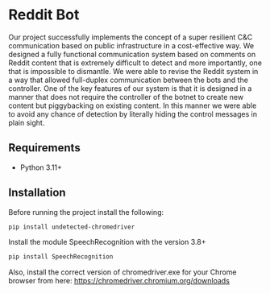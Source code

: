 # Reddit Bot
Our project successfully implements the concept of a super resilient C&C communication based on public infrastructure in a cost-effective way. 
We designed a fully functional communication system based on comments on Reddit content that is extremely difficult to detect and more importantly, one that is impossible to dismantle.
We were able to revise the Reddit system in a way that allowed full-duplex communication between the bots and the controller. One of the key features of our system is that it is designed in a manner that does not require the controller of the botnet to create new content but piggybacking on existing content. In this manner we were able to avoid any chance of detection by literally hiding the control messages in plain sight.

## Requirements
- Python 3.11+

## Installation

Before running the project install the following:
```sh
pip install undetected-chromedriver
```
Install the module SpeechRecognition with the version 3.8+
```sh
pip install SpeechRecognition
```
Also, install the correct version of chromedriver.exe for your Chrome browser from here: https://chromedriver.chromium.org/downloads
